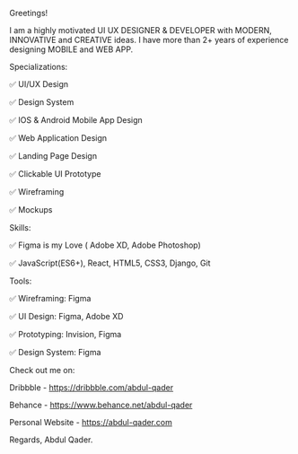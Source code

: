 Greetings!

I am a highly motivated UI UX DESIGNER & DEVELOPER with MODERN, INNOVATIVE and CREATIVE ideas. I have more than 2+ years of experience designing  MOBILE and WEB APP.

Specializations:

✅ UI/UX Design

✅ Design System

✅ IOS & Android Mobile App Design

✅ Web Application Design

✅ Landing Page Design

✅ Clickable UI Prototype

✅ Wireframing

✅ Mockups



Skills:

✅ Figma is my Love ( Adobe XD, Adobe Photoshop)

✅ JavaScript(ES6+), React, HTML5, CSS3, Django, Git


Tools:

✅ Wireframing: Figma

✅ UI Design: Figma, Adobe XD

✅ Prototyping: Invision, Figma

✅ Design System: Figma


Check out me on: 

Dribbble - https://dribbble.com/abdul-qader

Behance - https://www.behance.net/abdul-qader

Personal Website - https://abdul-qader.com


Regards,
Abdul Qader.
